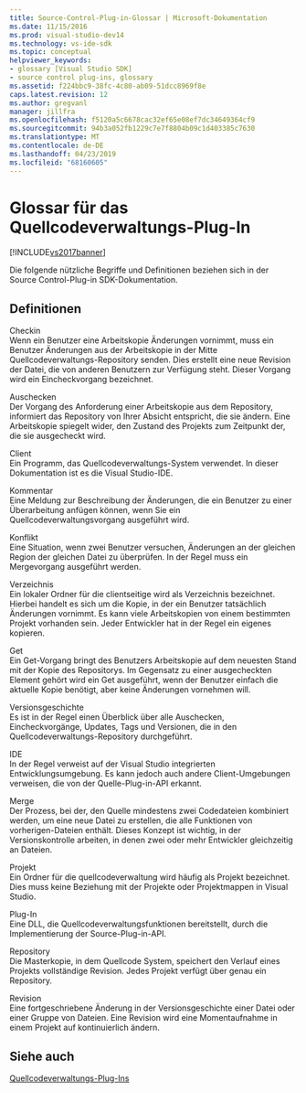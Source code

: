 ```yaml
---
title: Source-Control-Plug-in-Glossar | Microsoft-Dokumentation
ms.date: 11/15/2016
ms.prod: visual-studio-dev14
ms.technology: vs-ide-sdk
ms.topic: conceptual
helpviewer_keywords:
- glossary [Visual Studio SDK]
- source control plug-ins, glossary
ms.assetid: f224bbc9-38fc-4c80-ab09-51dcc8969f8e
caps.latest.revision: 12
ms.author: gregvanl
manager: jillfra
ms.openlocfilehash: f5120a5c6678cac32ef65e08ef7dc34649364cf9
ms.sourcegitcommit: 94b3a052fb1229c7e7f8804b09c1d403385c7630
ms.translationtype: MT
ms.contentlocale: de-DE
ms.lasthandoff: 04/23/2019
ms.locfileid: "68160605"
---
```

# <a name="source-control-plug-in-glossary"></a>Glossar für das Quellcodeverwaltungs-Plug-In
[!INCLUDE[vs2017banner](../includes/vs2017banner.md)]

Die folgende nützliche Begriffe und Definitionen beziehen sich in der Source Control-Plug-in SDK-Dokumentation.  
  
## <a name="definitions"></a>Definitionen  
 Checkin  
 Wenn ein Benutzer eine Arbeitskopie Änderungen vornimmt, muss ein Benutzer Änderungen aus der Arbeitskopie in der Mitte Quellcodeverwaltungs-Repository senden. Dies erstellt eine neue Revision der Datei, die von anderen Benutzern zur Verfügung steht. Dieser Vorgang wird ein Eincheckvorgang bezeichnet.  
  
 Auschecken  
 Der Vorgang des Anforderung einer Arbeitskopie aus dem Repository, informiert das Repository von Ihrer Absicht entspricht, die sie ändern. Eine Arbeitskopie spiegelt wider, den Zustand des Projekts zum Zeitpunkt der, die sie ausgecheckt wird.  
  
 Client  
 Ein Programm, das Quellcodeverwaltungs-System verwendet. In dieser Dokumentation ist es die Visual Studio-IDE.  
  
 Kommentar  
 Eine Meldung zur Beschreibung der Änderungen, die ein Benutzer zu einer Überarbeitung anfügen können, wenn Sie ein Quellcodeverwaltungsvorgang ausgeführt wird.  
  
 Konflikt  
 Eine Situation, wenn zwei Benutzer versuchen, Änderungen an der gleichen Region der gleichen Datei zu überprüfen. In der Regel muss ein Mergevorgang ausgeführt werden.  
  
 Verzeichnis  
 Ein lokaler Ordner für die clientseitige wird als Verzeichnis bezeichnet. Hierbei handelt es sich um die Kopie, in der ein Benutzer tatsächlich Änderungen vornimmt. Es kann viele Arbeitskopien von einem bestimmten Projekt vorhanden sein. Jeder Entwickler hat in der Regel ein eigenes kopieren.  
  
 Get  
 Ein Get-Vorgang bringt des Benutzers Arbeitskopie auf dem neuesten Stand mit der Kopie des Repositorys. Im Gegensatz zu einer ausgecheckten Element gehört wird ein Get ausgeführt, wenn der Benutzer einfach die aktuelle Kopie benötigt, aber keine Änderungen vornehmen will.  
  
 Versionsgeschichte  
 Es ist in der Regel einen Überblick über alle Auschecken, Eincheckvorgänge, Updates, Tags und Versionen, die in den Quellcodeverwaltungs-Repository durchgeführt.  
  
 IDE  
 In der Regel verweist auf der Visual Studio integrierten Entwicklungsumgebung. Es kann jedoch auch andere Client-Umgebungen verweisen, die von der Quelle-Plug-in-API erkannt.  
  
 Merge  
 Der Prozess, bei der, den Quelle mindestens zwei Codedateien kombiniert werden, um eine neue Datei zu erstellen, die alle Funktionen von vorherigen-Dateien enthält. Dieses Konzept ist wichtig, in der Versionskontrolle arbeiten, in denen zwei oder mehr Entwickler gleichzeitig an Dateien.  
  
 Projekt  
 Ein Ordner für die quellcodeverwaltung wird häufig als Projekt bezeichnet. Dies muss keine Beziehung mit der Projekte oder Projektmappen in Visual Studio.  
  
 Plug-In  
 Eine DLL, die Quellcodeverwaltungsfunktionen bereitstellt, durch die Implementierung der Source-Plug-in-API.  
  
 Repository  
 Die Masterkopie, in dem Quellcode System, speichert den Verlauf eines Projekts vollständige Revision. Jedes Projekt verfügt über genau ein Repository.  
  
 Revision  
 Eine fortgeschriebene Änderung in der Versionsgeschichte einer Datei oder einer Gruppe von Dateien. Eine Revision wird eine Momentaufnahme in einem Projekt auf kontinuierlich ändern.  
  
## <a name="see-also"></a>Siehe auch  
 [Quellcodeverwaltungs-Plug-Ins](../extensibility/source-control-plug-ins.md)
